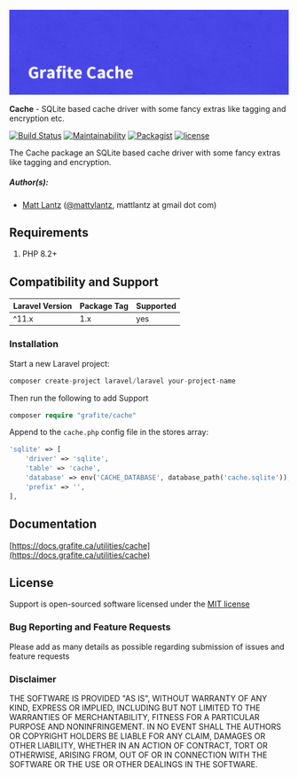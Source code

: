 ![Grafite Cache](GrafiteCache-banner.png)

**Cache** - SQLite based cache driver with some fancy extras like tagging and encryption etc.

[![Build Status](https://github.com/GrafiteInc/Cache/workflows/PHP%20Package%20Tests/badge.svg?branch=main)](https://github.com/GrafiteInc/Cache/actions?query=workflow%3A%22PHP+Package+Tests%22)
[![Maintainability](https://api.codeclimate.com/v1/badges/a90e41bd64d41508ef0e/maintainability)](https://codeclimate.com/github/GrafiteInc/Cache/maintainability)
[![Packagist](https://img.shields.io/packagist/dt/grafite/cache.svg)](https://packagist.org/packages/grafite/cache)
[![license](https://img.shields.io/github/license/mashape/apistatus.svg)](https://packagist.org/packages/grafite/cache)

The Cache package an SQLite based cache driver with some fancy extras like tagging and encryption.

##### Author(s):
* [Matt Lantz](https://github.com/mlantz) ([@mattylantz](http://twitter.com/mattylantz), mattlantz at gmail dot com)

## Requirements

1. PHP 8.2+

## Compatibility and Support

| Laravel Version | Package Tag | Supported |
|-----------------|-------------|-----------|
| ^11.x | 1.x | yes |

### Installation

Start a new Laravel project:
```php
composer create-project laravel/laravel your-project-name
```

Then run the following to add Support
```php
composer require "grafite/cache"
```

Append to the `cache.php` config file in the stores array:
```php
'sqlite' => [
    'driver' => 'sqlite',
    'table' => 'cache',
    'database' => env('CACHE_DATABASE', database_path('cache.sqlite')),
    'prefix' => '',
],
```

## Documentation

[https://docs.grafite.ca/utilities/cache](https://docs.grafite.ca/utilities/cache)

## License
Support is open-sourced software licensed under the [MIT license](http://opensource.org/licenses/MIT)

### Bug Reporting and Feature Requests
Please add as many details as possible regarding submission of issues and feature requests

### Disclaimer
THE SOFTWARE IS PROVIDED "AS IS", WITHOUT WARRANTY OF ANY KIND, EXPRESS OR IMPLIED, INCLUDING BUT NOT LIMITED TO THE WARRANTIES OF MERCHANTABILITY, FITNESS FOR A PARTICULAR PURPOSE AND NONINFRINGEMENT. IN NO EVENT SHALL THE AUTHORS OR COPYRIGHT HOLDERS BE LIABLE FOR ANY CLAIM, DAMAGES OR OTHER LIABILITY, WHETHER IN AN ACTION OF CONTRACT, TORT OR OTHERWISE, ARISING FROM, OUT OF OR IN CONNECTION WITH THE SOFTWARE OR THE USE OR OTHER DEALINGS IN THE SOFTWARE.
